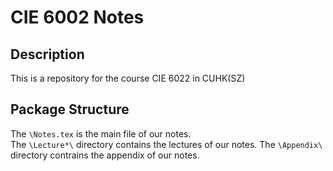 # CIE 6002 Notes
## Description
This is a repository for the course CIE 6022 in CUHK(SZ)
## Package Structure
The `\Notes.tex` is the main file of our notes.  
The `\Lecture*\` directory contains the lectures of our notes.
The `\Appendix\` directory contrains the appendix of our notes.
